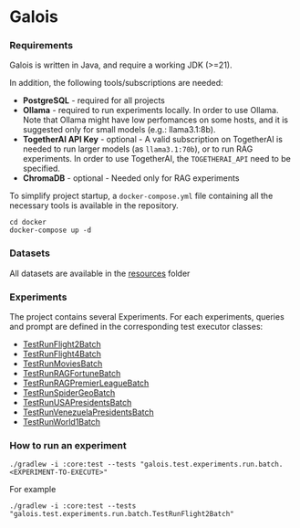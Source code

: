 # Galois


### Requirements
Galois is written in Java, and require a working JDK (>=21).

In addition, the following tools/subscriptions are needed:
- **PostgreSQL** - required for all projects
- **Ollama** - required to run experiments locally. In order to use Ollama. Note that Ollama might have low perfomances on some hosts, and it is suggested only for small models (e.g.: llama3.1:8b).
- **TogetherAI API Key** - optional - A valid subscription on TogetherAI is needed to run larger models (as `llama3.1:70b`), or to run RAG experiments. In order to use TogetherAI, the `TOGETHERAI_API` need to be specified.
- **ChromaDB** - optional - Needed only for RAG experiments

To simplify project startup, a `docker-compose.yml` file containing all the necessary tools is available in the repository.

```shell
cd docker
docker-compose up -d
```

### Datasets
All datasets are available in the [resources](core/src/test/resources) folder

### Experiments
The project contains several Experiments. For each experiments, queries and prompt are defined in the corresponding test executor classes:
- [TestRunFlight2Batch](core/src/test/java/galois/test/experiments/run/batch/TestRunFlight2Batch.java)
- [TestRunFlight4Batch](core/src/test/java/galois/test/experiments/run/batch/TestRunFlight4Batch.java)
- [TestRunMoviesBatch](core/src/test/java/galois/test/experiments/run/batch/TestRunMoviesBatch.java)
- [TestRunRAGFortuneBatch](core/src/test/java/galois/test/experiments/run/batch/TestRunRAGFortuneBatch.java)
- [TestRunRAGPremierLeagueBatch](core/src/test/java/galois/test/experiments/run/batch/TestRunRAGPremierLeagueBatch.java)
- [TestRunSpiderGeoBatch](core/src/test/java/galois/test/experiments/run/batch/TestRunSpiderGeoBatch.java)
- [TestRunUSAPresidentsBatch](core/src/test/java/galois/test/experiments/run/batch/TestRunUSAPresidentsBatch.java)
- [TestRunVenezuelaPresidentsBatch](core/src/test/java/galois/test/experiments/run/batch/TestRunVenezuelaPresidentsBatch.java)
- [TestRunWorld1Batch](core/src/test/java/galois/test/experiments/run/batch/TestRunWorld1Batch.java)

### How to run an experiment

`./gradlew -i :core:test --tests "galois.test.experiments.run.batch.<EXPERIMENT-TO-EXECUTE>"`

For example

`./gradlew -i :core:test --tests "galois.test.experiments.run.batch.TestRunFlight2Batch"`
